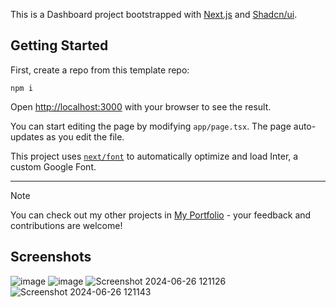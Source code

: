 This is a Dashboard project bootstrapped with [Next.js](https://nextjs.org/) and [Shadcn/ui](https://ui.shadcn.com/).

## Getting Started

First, create a repo from this template repo:

```
npm i
```

Open [http://localhost:3000](http://localhost:3000) with your browser to see the result.

You can start editing the page by modifying `app/page.tsx`. The page auto-updates as you edit the file.

This project uses [`next/font`](https://nextjs.org/docs/basic-features/font-optimization) to automatically optimize and load Inter, a custom Google Font.

---

> [!Note]
>
> You can check out my other projects in [My Portfolio](https://leenard.tech) - your feedback and contributions are welcome!

## Screenshots
![image](https://github.com/leenrd/dashboard-template/assets/103997539/cfd885ef-34d0-4ae0-a288-8610dd9a5352)
![image](https://github.com/leenrd/dashboard-template/assets/103997539/b199bb7b-8a37-47b6-89cf-4640720d592b)
![Screenshot 2024-06-26 121126](https://github.com/leenrd/dashboard-template/assets/103997539/4b51ed76-31c6-4226-abc1-2ef3c513aa83)
![Screenshot 2024-06-26 121143](https://github.com/leenrd/dashboard-template/assets/103997539/e94e2e41-5c55-4d89-bb73-59ccea83f28c)


